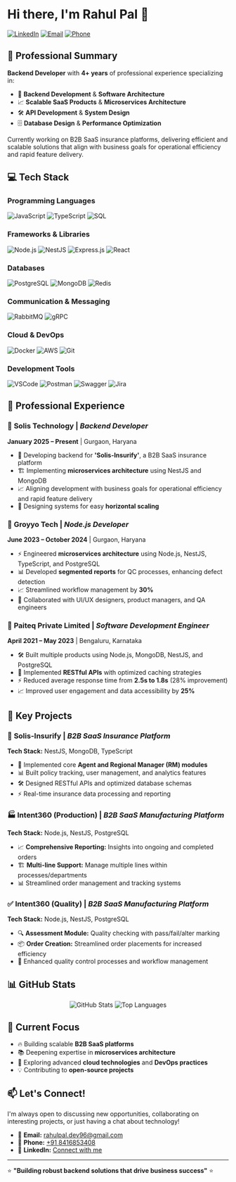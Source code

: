 # Hi there, I'm Rahul Pal 👋

[![LinkedIn](https://img.shields.io/badge/LinkedIn-0077B5?style=for-the-badge&logo=linkedin&logoColor=white)](https://www.linkedin.com/in/rahulpall/)
[![Email](https://img.shields.io/badge/Email-D14836?style=for-the-badge&logo=gmail&logoColor=white)](mailto:rahulpal.dev96@gmail.com)
[![Phone](https://img.shields.io/badge/Phone-25D366?style=for-the-badge&logo=whatsapp&logoColor=white)](tel:+918416853408)

## 🚀 Professional Summary

**Backend Developer** with **4+ years** of professional experience specializing in:
- 🔧 **Backend Development** & **Software Architecture**
- 📈 **Scalable SaaS Products** & **Microservices Architecture**
- 🛠️ **API Development** & **System Design**
- 🗄️ **Database Design** & **Performance Optimization**

Currently working on B2B SaaS insurance platforms, delivering efficient and scalable solutions that align with business goals for operational efficiency and rapid feature delivery.

## 💻 Tech Stack

### Programming Languages
![JavaScript](https://img.shields.io/badge/JavaScript-F7DF1E?style=for-the-badge&logo=javascript&logoColor=black)
![TypeScript](https://img.shields.io/badge/TypeScript-007ACC?style=for-the-badge&logo=typescript&logoColor=white)
![SQL](https://img.shields.io/badge/SQL-4479A1?style=for-the-badge&logo=postgresql&logoColor=white)

### Frameworks & Libraries
![Node.js](https://img.shields.io/badge/Node.js-43853D?style=for-the-badge&logo=node.js&logoColor=white)
![NestJS](https://img.shields.io/badge/NestJS-E0234E?style=for-the-badge&logo=nestjs&logoColor=white)
![Express.js](https://img.shields.io/badge/Express.js-404D59?style=for-the-badge&logo=express&logoColor=white)
![React](https://img.shields.io/badge/React-20232A?style=for-the-badge&logo=react&logoColor=61DAFB)

### Databases
![PostgreSQL](https://img.shields.io/badge/PostgreSQL-316192?style=for-the-badge&logo=postgresql&logoColor=white)
![MongoDB](https://img.shields.io/badge/MongoDB-4EA94B?style=for-the-badge&logo=mongodb&logoColor=white)
![Redis](https://img.shields.io/badge/Redis-DC382D?style=for-the-badge&logo=redis&logoColor=white)

### Communication & Messaging
![RabbitMQ](https://img.shields.io/badge/RabbitMQ-FF6600?style=for-the-badge&logo=rabbitmq&logoColor=white)
![gRPC](https://img.shields.io/badge/gRPC-4285F4?style=for-the-badge&logo=grpc&logoColor=white)

### Cloud & DevOps
![Docker](https://img.shields.io/badge/Docker-2496ED?style=for-the-badge&logo=docker&logoColor=white)
![AWS](https://img.shields.io/badge/AWS-232F3E?style=for-the-badge&logo=amazon-aws&logoColor=white)
![Git](https://img.shields.io/badge/Git-F05032?style=for-the-badge&logo=git&logoColor=white)

### Development Tools
![VSCode](https://img.shields.io/badge/VS_Code-007ACC?style=for-the-badge&logo=visual-studio-code&logoColor=white)
![Postman](https://img.shields.io/badge/Postman-FF6C37?style=for-the-badge&logo=postman&logoColor=white)
![Swagger](https://img.shields.io/badge/Swagger-85EA2D?style=for-the-badge&logo=swagger&logoColor=black)
![Jira](https://img.shields.io/badge/Jira-0052CC?style=for-the-badge&logo=jira&logoColor=white)

## 💼 Professional Experience

### 🏢 **Solis Technology** | *Backend Developer*
**January 2025 – Present** | Gurgaon, Haryana
- 🚀 Developing backend for **'Solis-Insurify'**, a B2B SaaS insurance platform
- 🏗️ Implementing **microservices architecture** using NestJS and MongoDB
- 📈 Aligning development with business goals for operational efficiency and rapid feature delivery
- 🔄 Designing systems for easy **horizontal scaling**

### 🏢 **Groyyo Tech** | *Node.js Developer*
**June 2023 – October 2024** | Gurgaon, Haryana
- ⚡ Engineered **microservices architecture** using Node.js, NestJS, TypeScript, and PostgreSQL
- 📊 Developed **segmented reports** for QC processes, enhancing defect detection
- 📈 Streamlined workflow management by **30%**
- 🤝 Collaborated with UI/UX designers, product managers, and QA engineers

### 🏢 **Paiteq Private Limited** | *Software Development Engineer*
**April 2021 – May 2023** | Bengaluru, Karnataka
- 🛠️ Built multiple products using Node.js, MongoDB, NestJS, and PostgreSQL
- 🚀 Implemented **RESTful APIs** with optimized caching strategies
- ⚡ Reduced average response time from **2.5s to 1.8s** (28% improvement)
- 📈 Improved user engagement and data accessibility by **25%**

## 🎯 Key Projects

### 🏥 **Solis-Insurify** | *B2B SaaS Insurance Platform*
**Tech Stack:** NestJS, MongoDB, TypeScript
- 👥 Implemented core **Agent and Regional Manager (RM) modules**
- 📊 Built policy tracking, user management, and analytics features
- 🛠️ Designed RESTful APIs and optimized database schemas
- ⚡ Real-time insurance data processing and reporting

### 🏭 **Intent360 (Production)** | *B2B SaaS Manufacturing Platform*
**Tech Stack:** Node.js, NestJS, PostgreSQL
- 📈 **Comprehensive Reporting:** Insights into ongoing and completed orders
- 🏗️ **Multi-line Support:** Manage multiple lines within processes/departments
- 📊 Streamlined order management and tracking systems

### ✅ **Intent360 (Quality)** | *B2B SaaS Manufacturing Platform*
**Tech Stack:** Node.js, NestJS, PostgreSQL
- 🔍 **Assessment Module:** Quality checking with pass/fail/alter marking
- 📦 **Order Creation:** Streamlined order placements for increased efficiency
- 🎯 Enhanced quality control processes and workflow management

## 📊 GitHub Stats

<div align="center">
  <img src="https://github-readme-stats.vercel.app/api?username=YOUR_GITHUB_USERNAME&show_icons=true&theme=radical" alt="GitHub Stats" />
  <img src="https://github-readme-stats.vercel.app/api/top-langs/?username=YOUR_GITHUB_USERNAME&layout=compact&theme=radical" alt="Top Languages" />
</div>

## 🌱 Current Focus

- 🔥 Building scalable **B2B SaaS platforms**
- 📚 Deepening expertise in **microservices architecture**
- 🚀 Exploring advanced **cloud technologies** and **DevOps practices**
- 💡 Contributing to **open-source projects**

## 📫 Let's Connect!

I'm always open to discussing new opportunities, collaborating on interesting projects, or just having a chat about technology!

- 📧 **Email:** [rahulpal.dev96@gmail.com](mailto:rahulpal.dev96@gmail.com)
- 📱 **Phone:** [+91 8416853408](tel:+918416853408)
- 💼 **LinkedIn:** [Connect with me](https://www.linkedin.com/in/rahulpall/)

---

⭐️ **"Building robust backend solutions that drive business success"** ⭐️
